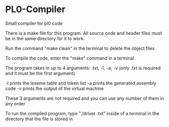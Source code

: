 # PL0-Compiler
Small compiler for pl0 code

There is a make file for this program. All source code and header files must be in the same directory for it to work.

Run the command "make clean" in the terminal to delete the object files

To compile the code, enter the "make" command in a terminal

The program takes in up to 4 arguments: <filename>.txt, -l, -a, -v (only <filename>.txt is required and it must be the first argument)

-l prints the lexeme table and token list
-a prints the generated assembly code
-v prints the output of the virtual machine

These 3 arguments are not required and you can use any number of them in any order

To run the compiled program, type "./driver <filename>.txt" inside of a terminal in the directory that the file is stored in
